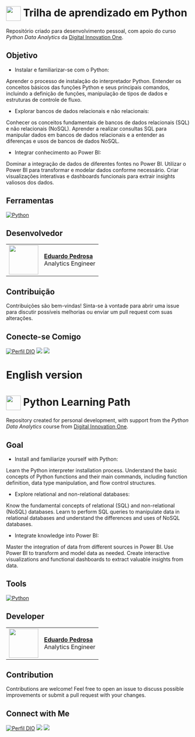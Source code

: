 <h1>
    <a href="https://www.dio.me/">
     <img align="center" width="40px" src="https://hermes.digitalinnovation.one/assets/diome/logo-minimized.png"></a>
    <span> Trilha de aprendizado em Python </span>
</h1>

Repositório criado para desenvolvimento pessoal, com apoio do curso *Python Data Analytics* da [Digital Innovation One](https://www.dio.me/).

## Objetivo

- Instalar e familiarizar-se com o Python:

Aprender o processo de instalação do interpretador Python.
Entender os conceitos básicos das funções Python e seus principais comandos, incluindo a definição de funções, manipulação de tipos de dados e estruturas de controle de fluxo.

- Explorar bancos de dados relacionais e não relacionais:

Conhecer os conceitos fundamentais de bancos de dados relacionais (SQL) e não relacionais (NoSQL).
Aprender a realizar consultas SQL para manipular dados em bancos de dados relacionais e a entender as diferenças e usos de bancos de dados NoSQL.

- Integrar conhecimento ao Power BI:

Dominar a integração de dados de diferentes fontes no Power BI.
Utilizar o Power BI para transformar e modelar dados conforme necessário.
Criar visualizações interativas e dashboards funcionais para extrair insights valiosos dos dados.


## Ferramentas
[![Python](https://img.shields.io/badge/Python-000?style=for-the-badge&logo=Python)](https://www.python.org/)
<br>

## Desenvolvedor
<table>
  <tr>
    <td>
      <img width="80px" align="center" src="https://avatars.githubusercontent.com/Eduardoppereira"/>
    </td>
    <td align="left">
      <a href="https://github.com/Eduardoppereira">
        <span><b>Eduardo Pedrosa</b></span>
      </a>
      <br>
      <span>Analytics Engineer</span>
    </td>
  </tr>
</table>


## Contribuição

Contribuições são bem-vindas! Sinta-se à vontade para abrir uma issue para discutir possíveis melhorias ou enviar um pull request com suas alterações.

## Conecte-se Comigo

[![Perfil DIO](https://img.shields.io/badge/-Meu%20Perfil%20na%20DIO-30A3DC?style=for-the-badge)](https://www.dio.me/users/eduardopedrosap)
<a href = "https://www.instagram.com/eduardo_01511/" target="_blank"><img src="https://img.shields.io/badge/-Instagram-%23E4405F?style=for-the-badge&logo=instagram&logoColor=white" target="_blank"></a>
<a href = "https://www.linkedin.com/in/eduardo-pedrosap/"><img src="https://img.shields.io/badge/LinkedIn-0077B5?style=for-the-badge&logo=linkedin&logoColor=white"></a>





# English version

<h1>
    <a href="https://www.dio.me/">
     <img align="center" width="40px" src="https://hermes.digitalinnovation.one/assets/diome/logo-minimized.png"></a>
    <span> Python Learning Path </span>
</h1>

Repository created for personal development, with support from the *Python Data Analytics* course from [Digital Innovation One](https://www.dio.me/).

## Goal

- Install and familiarize yourself with Python:

Learn the Python interpreter installation process.
Understand the basic concepts of Python functions and their main commands, including function definition, data type manipulation, and flow control structures.

- Explore relational and non-relational databases:

Know the fundamental concepts of relational (SQL) and non-relational (NoSQL) databases.
Learn to perform SQL queries to manipulate data in relational databases and understand the differences and uses of NoSQL databases.

- Integrate knowledge into Power BI:

Master the integration of data from different sources in Power BI.
Use Power BI to transform and model data as needed.
Create interactive visualizations and functional dashboards to extract valuable insights from data.

## Tools
[![Python](https://img.shields.io/badge/Python-000?style=for-the-badge&logo=Python)](https://www.python.org/)
<br>

## Developer
<table>
  <tr>
    <td>
      <img width="80px" align="center" src="https://avatars.githubusercontent.com/Eduardoppereira"/>
    </td>
    <td align="left">
      <a href="https://github.com/Eduardoppereira">
        <span><b>Eduardo Pedrosa</b></span>
      </a>
      <br>
      <span>Analytics Engineer</span>
    </td>
  </tr>
</table>


## Contribution

Contributions are welcome! Feel free to open an issue to discuss possible improvements or submit a pull request with your changes.

## Connect with Me

[![Perfil DIO](https://img.shields.io/badge/-My%20Profile%20DIO-30A3DC?style=for-the-badge)](https://www.dio.me/users/eduardopedrosap)
<a href = "https://www.instagram.com/eduardo_01511/" target="_blank"><img src="https://img.shields.io/badge/-Instagram-%23E4405F?style=for-the-badge&logo=instagram&logoColor=white" target="_blank"></a>
<a href = "https://www.linkedin.com/in/eduardo-pedrosap/"><img src="https://img.shields.io/badge/LinkedIn-0077B5?style=for-the-badge&logo=linkedin&logoColor=white"></a>


